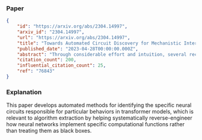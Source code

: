 ### Paper

```json
{
	"id": "https://arxiv.org/abs/2304.14997",
	"arxiv_id": "2304.14997",
	"url": "https://arxiv.org/abs/2304.14997",
	"title": "Towards Automated Circuit Discovery for Mechanistic Interpretability",
	"published_date": "2023-04-28T00:00:00.000Z",
	"abstract": "Through considerable effort and intuition, several recent works have reverse-engineered nontrivial behaviors of transformer models. This paper systematizes the mechanistic interpretability process they followed. First, researchers choose a metric and dataset that elicit the desired model behavior. Then, they apply activation patching to find which abstract neural network units are involved in the behavior. By varying the dataset, metric, and units under investigation, researchers can understand the functionality of each component. We automate one of the process' steps: to identify the circuit that implements the specified behavior in the model's computational graph. We propose several algorithms and reproduce previous interpretability results to validate them. For example, the ACDC algorithm rediscovered 5/5 of the component types in a circuit in GPT-2 Small that computes the Greater-Than operation. ACDC selected 68 of the 32,000 edges in GPT-2 Small, all of which were manually found by previous work. Our code is available at https://github.com/ArthurConmy/Automatic-Circuit-Discovery.",
	"citation_count": 200,
	"influential_citation_count": 25,
	"ref": "76843"
}
```

### Explanation

This paper develops automated methods for identifying the specific neural circuits responsible for particular behaviors in transformer models, which is relevant to algorithm extraction by helping systematically reverse-engineer how neural networks implement specific computational functions rather than treating them as black boxes.
